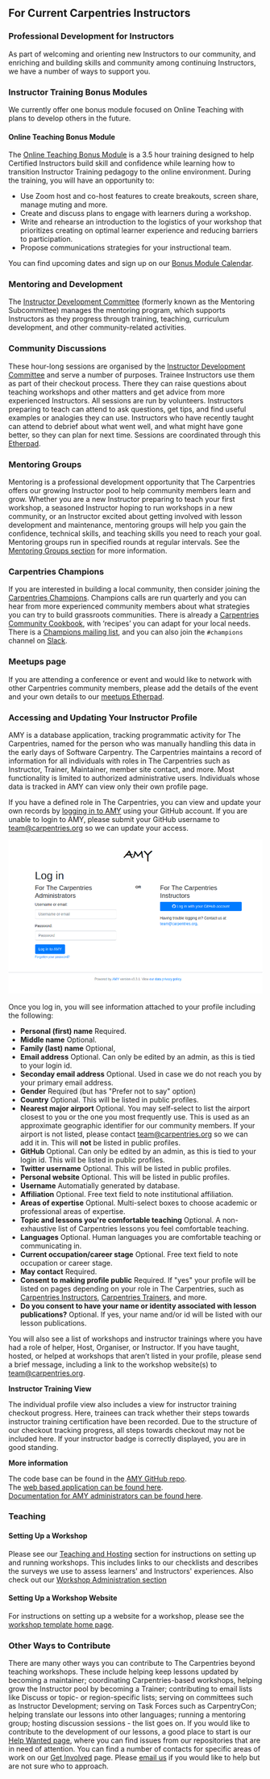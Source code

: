 ## For Current Carpentries Instructors

### Professional Development for Instructors
As part of welcoming and orienting new Instructors to our community, and enriching and
building skills and community among continuing Instructors, we have a number of ways to support you.

### Instructor Training Bonus Modules
We currently offer one bonus module focused on Online Teaching with plans to develop others in the future. 

#### Online Teaching Bonus Module 

The [Online Teaching Bonus Module](https://carpentries.github.io/instructor-training-bonus-modules/index.html) is a 3.5 hour training designed to help Certified Instructors build skill and confidence while learning how to transition Instructor Training pedagogy to the online environment. During the training, you will have an opportunity to:  

- Use Zoom host and co-host features to create breakouts, screen share, manage muting and more.
- Create and discuss plans to engage with learners during a workshop.
- Write and rehearse an introduction to the logistics of your workshop that prioritizes creating on optimal learner experience and reducing barriers to participation.
- Propose communications strategies for your instructional team.

You can find upcoming dates and sign up on our [Bonus Module Calendar](https://carpentries.github.io/instructor-training-bonus-modules/bonus_module_calendar/index.html). 


### Mentoring and Development
The [Instructor Development Committee](https://docs.carpentries.org/topic_folders/instructor_development/instructor_development_committee.html)
(formerly known as the Mentoring Subcommittee) manages the mentoring program, which supports Instructors as they progress
through training, teaching, curriculum development, and other community-related activities.

### Community Discussions
These hour-long sessions are organised by
the [Instructor Development Committee](https://docs.carpentries.org/topic_folders/instructor_development/instructor_development_committee.html) and
serve a number of purposes. Trainee Instructors use them as part of their checkout process. There they can raise questions about teaching workshops and other matters and get advice from more experienced Instructors. All sessions are run by volunteers. Instructors preparing to teach can attend to ask questions, get tips, and find useful examples or analogies they can use. Instructors who have recently taught can attend to debrief about what went well, and what might have gone better, so they can plan for next time. Sessions are coordinated through this [Etherpad](https://pad.carpentries.org/community-discussions).

### Mentoring Groups
Mentoring is a professional development opportunity that The Carpentries offers our growing Instructor pool to help
community members learn and grow. Whether you are a new Instructor preparing to teach your first workshop, a seasoned Instructor
hoping to run workshops in a new community, or an Instructor excited about getting involved with lesson development and maintenance,
mentoring groups will help you gain the confidence, technical skills, and teaching skills you need to reach your goal. Mentoring
groups run in specified rounds at regular intervals. See
the [Mentoring Groups section](https://docs.carpentries.org/topic_folders/instructor_development/mentoring_groups.html) for more information.

### Carpentries Champions
If you are interested in building a local community, then consider joining
the [Carpentries Champions](https://pad.carpentries.org/champions). Champions calls
are run quarterly and you can hear from more experienced community members about what strategies
you can try to build grassroots communities. There is already
a [Carpentries Community Cookbook](https://cookbook.carpentries.org/), with
‘recipes’ you can adapt for your local needs. There is a
[Champions mailing list](https://carpentries.topicbox.com/groups/champions), and
you can also join the `#champions` channel on [Slack](https://swc-slack-invite.herokuapp.com/).

### Meetups page
If you are attending a conference or event and would like to network with other Carpentries community members,
please add the details of the event and your own details to our [meetups Etherpad](https://pad.carpentries.org/swc-events-meetup).

### Accessing and Updating Your Instructor Profile

AMY is a database application, tracking programmatic activity for The Carpentries, named for the person who was manually handling this data in the early days of Software Carpentry.  The Carpentries maintains a record of information for all individuals with roles in The Carpentries such as Instructor, Trainer, Maintainer, member site contact, and more. Most functionality is limited to authorized administrative users. Individuals whose data is tracked in AMY can view only their own profile page. 

If you have a defined role in The Carpentries, you can view and update your own records by [logging in to AMY](https://amy.carpentries.org/) using your GitHub account.
If you are unable to login to AMY, please submit your GitHub username to [team@carpentries.org](mailto:team@carpentries.org) so we can update your access. 

![AMY login screen](images/amy_login_screen.png)

Once you log in, you will see information attached to your profile including the following:

* **Personal (first) name** Required.
* **Middle name** Optional.
* **Family (last) name** Optional,
* **Email address** Optional. Can only be edited by an admin, as this is tied to your login id.
* **Seconday email address** Optional. Used in case we do not reach you by your primary email address.
* **Gender** Required (but has "Prefer not to say" option)
* **Country** Optional.  This will be listed in public profiles. 
* **Nearest major airport** Optional. You may self-select to list the airport closest to you or the one you most frequently use. This is used as an approximate geographic identifier for our community members. If your airport is not listed, please contact [team@carpentries.org](mailto:team@carpentries.org) so we can add it in.  This will **not** be listed in public profiles. 
* **GitHub** Optional. Can only be edited by an admin, as this is tied to your login id.  This will be listed in public profiles. 
* **Twitter username** Optional. This will be listed in public profiles. 
* **Personal website** Optional. This will be listed in public profiles. 
* **Username** Automatially generated by database.
* **Affiliation** Optional. Free text field to note institutional affiliation.
* **Areas of expertise** Optional. Multi-select boxes to choose academic or professional areas of expertise.
* **Topic and lessons you're comfortable teaching** Optional.  A non-exhaustive list of Carpentries lessons you feel comfortable teaching.
* **Languages**  Optional. Human languages you are comfortable teaching or communicating in.
* **Current occupation/career stage**  Optional. Free text field to note occupation or career stage.
* **May contact** Required.
* **Consent to making profile public** Required. If "yes" your profile will be listed on pages depending on your role in The Carpentries, such as [Carpentries Instructors](https://carpentries.org/instructors/), [Carpentries Trainers](https://carpentries.org/trainers/), and more.
* **Do you consent to have your name or identity associated with lesson publications?** Optional. If yes, your name and/or id will be listed with our lesson publications.

You will also see a list of workshops and instructor trainings where you have had a role of helper, Host, Organiser, or Instructor. If you have taught, hosted, or helped at workshops that aren’t listed in your profile, please send a brief message, including a link to the workshop website(s) to [team@carpentries.org](mailto:team@carpentries.org).

**Instructor Training View**

The individual profile view also includes a view for instructor training checkout progress.  Here, trainees can track whether their steps towards instructor training certification have been recorded.  Due to the structure of our checkout tracking progress, all steps towards checkout may not be included here. If your instructor badge is correctly displayed, you are in good standing.

**More information**

The code base can be found in the [AMY GitHub repo](https://github.com/carpentries/amy).  
The [web based application can be found here](https://amy.carpentries.org/).  
[Documentation for AMY administrators can be found here](https://carpentries.github.io/amy/). 




### Teaching

#### Setting Up a Workshop
Please see our [Teaching and Hosting](https://docs.carpentries.org/topic_folders/hosts_instructors/index.html) section for
instructions on setting up and running workshops. This includes links to our checklists and describes the surveys we use to assess learners' and Instructors' experiences. Also check out our [Workshop Administration section](https://docs.carpentries.org/topic_folders/workshop_administration/index.html)

#### Setting Up a Workshop Website
For instructions on setting up a website for a workshop, please see
the [workshop template home page](https://github.com/carpentries/workshop-template).

### Other Ways to Contribute

There are many other ways you can contribute to The Carpentries beyond teaching workshops. These include helping
keep lessons updated by becoming a maintainer; coordinating Carpentries-based workshops, helping grow the Instructor pool by becoming a Trainer; contributing to email lists like Discuss or topic- or region-specific lists; serving on committees such as
Instructor Development; serving on Task Forces such as CarpentryCon; helping translate our
lessons into other languages; running a mentoring group; hosting discussion sessions - the list goes on.
If you would like to contribute to the development of our lessons,
a good place to start is our [Help Wanted page](https://carpentries.org/help-wanted-issues/),
where you can find issues from our repositories that are in need of attention.
You can find a number of contacts for specific areas of work on our [Get Involved](https://carpentries.org/community/) page.
Please [email us](mailto:team@carpentries.org) if you would like to help but are not sure who to approach.
